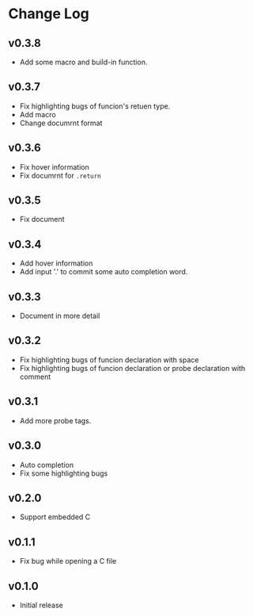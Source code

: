 # Change Log

## v0.3.8

- Add some macro and build-in function.

## v0.3.7

- Fix highlighting bugs of funcion's retuen type.
- Add macro
- Change documrnt format

## v0.3.6

- Fix hover information
- Fix documrnt for `.return`

## v0.3.5

- Fix document

## v0.3.4

- Add hover information
- Add input '.' to commit some auto completion word.

## v0.3.3

- Document in more detail

## v0.3.2

- Fix highlighting bugs of funcion declaration with space
- Fix highlighting bugs of funcion declaration or probe declaration with comment

## v0.3.1

- Add more probe tags.

## v0.3.0

- Auto completion
- Fix some highlighting bugs

## v0.2.0

- Support embedded C

## v0.1.1

- Fix bug while opening a C file

## v0.1.0

- Initial release
